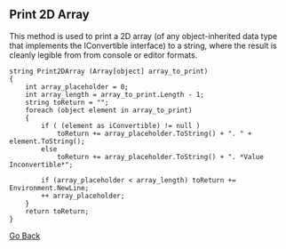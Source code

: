 ## Print 2D Array
This method is used to print a 2D array (of any object-inherited data type that implements the IConvertible interface) to a string, where the result is cleanly legible from from console or editor formats.

    string Print2DArray (Array[object] array_to_print)
    {
        int array_placeholder = 0;
        int array_length = array_to_print.Length - 1;
        string toReturn = "";
        foreach (object element in array_to_print)
        {
            if ( (element as iConvertible) != null )
                toReturn += array_placeholder.ToString() + ". " + element.ToString();
            else 
                toReturn += array_placeholder.ToString() + ". *Value Inconvertible*";

            if (array_placeholder < array_length) toReturn += Environment.NewLine;
            ++ array_placeholder;
        }
        return toReturn;
    }



[Go Back](https://trevorghseay.github.io/goto-Toggle/UsefulSnippets)
